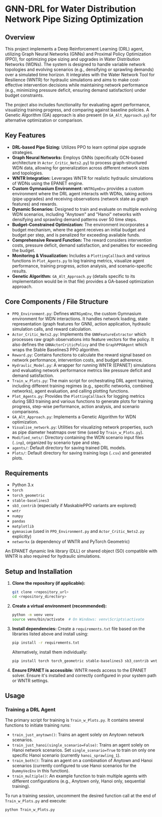 # GNN-DRL for Water Distribution Network Pipe Sizing Optimization

## Overview

This project implements a Deep Reinforcement Learning (DRL) agent, utilizing Graph Neural Networks (GNNs) and Proximal Policy Optimization (PPO), for optimizing pipe sizing and upgrades in Water Distribution Networks (WDNs). The system is designed to handle variable network topologies and evolving scenarios (e.g., densifying or sprawling demands) over a simulated time horizon. It integrates with the Water Network Tool for Resilience (WNTR) for hydraulic simulations and aims to make cost-effective intervention decisions while maintaining network performance (e.g., minimizing pressure deficit, ensuring demand satisfaction) under budget constraints.

The project also includes functionality for evaluating agent performance, visualizing training progress, and comparing against baseline policies. A Genetic Algorithm (GA) approach is also present (in `GA_Alt_Approach.py`) for alternative optimization or comparison.

## Key Features

* **DRL-based Pipe Sizing:** Utilizes PPO to learn optimal pipe upgrade strategies.
* **Graph Neural Networks:** Employs GNNs (specifically GCN-based architecture in `Actor_Critic_Nets2.py`) to process graph-structured WDN data, allowing for generalization across different network sizes and topologies.
* **WNTR Integration:** Leverages WNTR for realistic hydraulic simulations of WDNs using the EPANET engine.
* **Custom Gymnasium Environment:** `WNTRGymEnv` provides a custom environment where the DRL agent interacts with WDNs, taking actions (pipe upgrades) and receiving observations (network state as graph features) and rewards.
* **Dynamic Scenarios:** Designed to train and evaluate on multiple evolving WDN scenarios, including "Anytown" and "Hanoi" networks with densifying and sprawling demand patterns over 50 time steps.
* **Budget-Constrained Optimization:** The environment incorporates a budget mechanism, where the agent receives an initial budget and budget per step, and is penalized for exceeding available funds.
* **Comprehensive Reward Function:** The reward considers intervention costs, pressure deficit, demand satisfaction, and penalties for exceeding the budget.
* **Monitoring & Visualization:** Includes a `PlottingCallback` and various functions in `Plot_Agents.py` to log training metrics, visualize agent performance, training progress, action analysis, and scenario-specific results.
* **Genetic Algorithm:** `GA_Alt_Approach.py` (details specific to its implementation would be in that file) provides a GA-based optimization approach.

## Core Components / File Structure

* `PPO_Environment.py`: Defines `WNTRGymEnv`, the custom Gymnasium environment for WDN interactions. It handles network loading, state representation (graph features for GNN), action application, hydraulic simulation calls, and reward calculation.
* `Actor_Critic_Nets2.py`: Implements the `GNNFeatureExtractor` which processes raw graph observations into feature vectors for the policy. It also defines the `GNNActorCriticPolicy` and the `GraphPPOAgent` which wraps the Stable Baselines3 PPO algorithm.
* `Reward.py`: Contains functions to calculate the reward signal based on network performance, intervention costs, and budget adherence.
* `Hydraulic_Model.py`: A wrapper for running WNTR (EPANET) simulations and evaluating network performance metrics like pressure deficit and demand satisfaction.
* `Train_w_Plots.py`: The main script for orchestrating DRL agent training, including different training regimes (e.g., specific networks, combined networks), agent evaluation, and calling plotting functions.
* `Plot_Agents.py`: Provides the `PlottingCallback` for logging metrics during SB3 training and various functions to generate plots for training progress, step-wise performance, action analysis, and scenario comparisons.
* `GA_Alt_Approach.py`: Implements a Genetic Algorithm for WDN optimization.
* `Visualise_network.py`: Utilities for visualizing network properties, such as pipe diameter heatmaps over time (used by `Train_w_Plots.py`).
* `Modified_nets/`: Directory containing the WDN scenario input files (`.inp`), organized by scenario type and step.
* `agents/`: Default directory for saving trained DRL models.
* `Plots/`: Default directory for saving training logs (`.csv`) and generated plots.

## Requirements

* Python 3.x
* `torch`
* `torch_geometric`
* `stable-baselines3`
* `sb3_contrib` (especially if MaskablePPO variants are explored)
* `wntr`
* `numpy`
* `pandas`
* `matplotlib`
* `gymnasium` (used in `PPO_Environment.py` and `Actor_Critic_Nets2.py` explicitly)
* `networkx` (a dependency of WNTR and PyTorch Geometric)

An EPANET dynamic link library (DLL) or shared object (SO) compatible with WNTR is also required for hydraulic simulations.

## Setup and Installation

1.  **Clone the repository (if applicable):**
    ```bash
    git clone <repository_url>
    cd <repository_directory>
    ```
2.  **Create a virtual environment (recommended):**
    ```bash
    python -m venv venv
    source venv/bin/activate  # On Windows: venv\Scripts\activate
    ```
3.  **Install dependencies:**
    Create a `requirements.txt` file based on the libraries listed above and install using:
    ```bash
    pip install -r requirements.txt
    ```
    Alternatively, install them individually:
    ```bash
    pip install torch torch_geometric stable-baselines3 sb3_contrib wntr numpy pandas matplotlib gymnasium networkx
    ```
4.  **Ensure EPANET is accessible:** WNTR needs access to the EPANET solver. Ensure it's installed and correctly configured in your system path or WNTR settings.

## Usage

### Training a DRL Agent

The primary script for training is `Train_w_Plots.py`. It contains several functions to initiate training runs:

* `train_just_anytown()`: Trains an agent solely on Anytown network scenarios.
* `train_just_hanoi(single_scenario=False)`: Trains an agent solely on Hanoi network scenarios. Set `single_scenario=True` to train on only one specific Hanoi scenario (currently `hanoi_sprawling_1`).
* `train_both()`: Trains an agent on a combination of Anytown and Hanoi scenarios (currently configured to use Hanoi scenarios for the `DummyVecEnv` in this function).
* `train_multiple()`: An example function to train multiple agents with different configurations (e.g., Anytown only, Hanoi only, sequential training).

To run a training session, uncomment the desired function call at the end of `Train_w_Plots.py` and execute:
```bash
python Train_w_Plots.py
